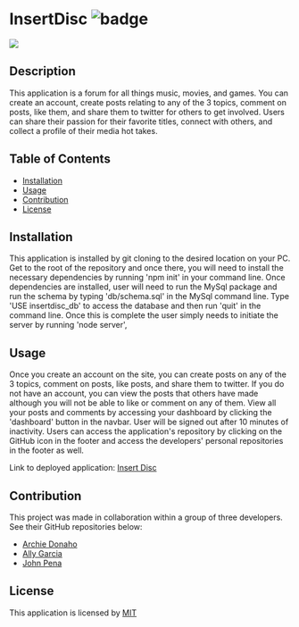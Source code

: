 # InsertDisc ![badge](https://img.shields.io/badge/license-MIT-blue)

![](./public/assets/images/Screenshot.png)

## Description
This application is a forum for all things music, movies, and games. You can create an account, create posts relating to any of the 3 topics, comment on posts, like them, and share them to twitter for others to get involved. Users can share their passion for their favorite titles, connect with others, and collect a profile of their media hot takes.

## Table of Contents
- [Installation](#installation)
- [Usage](#usage)
- [Contribution](#contribution)
- [License](#license)

## Installation
This application is installed by git cloning to the desired location on your PC. Get to the root of the repository and once there, you will need to install the necessary dependencies by running 'npm init' in your command line. Once dependencies are installed, user will need to run the MySql package and run the schema by typing 'db/schema.sql' in the MySql command line. Type 'USE insertdisc_db' to access the database and then run 'quit' in the command line. Once this is complete the user simply needs to initiate the server by running 'node server',

## Usage
Once you create an account on the site, you can create posts on any of the 3 topics, comment on posts, like posts, and share them to twitter. If you do not have an account, you can view the posts that others have made although you will not be able to like or comment on any of them. View all your posts and comments by accessing your dashboard by clicking the 'dashboard' button in the navbar. User will be  signed out after 10 minutes of inactivity. Users can access the application's repository by clicking on the GitHub icon in the footer and access the developers' personal repositories in the footer as well.

Link to deployed application: [Insert Disc](https://insertdisc.herokuapp.com/)

## Contribution
This project was made in collaboration within a group of three developers. See their GitHub repositories below:

- [Archie Donaho](https://github.com/ArchieDonaho)
- [Ally Garcia](https://github.com/allygarcia152)
- [John Pena](https://github.com/John-Pena)

## License
This application is licensed by [MIT](https://opensource.org/license/MIT)